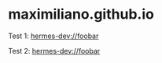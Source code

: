 # maximiliano.github.io

Test 1: [hermes-dev://foobar](hermes-dev://foobar)

Test 2: <hermes-dev://foobar>
